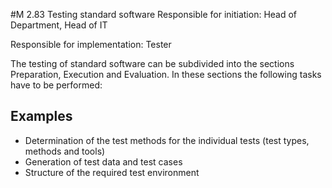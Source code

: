 #M 2.83 Testing standard software
Responsible for initiation: Head of Department, Head of IT

Responsible for implementation: Tester

The testing of standard software can be subdivided into the sections Preparation, Execution and Evaluation. In these sections the following tasks have to be performed:



## Examples 
* Determination of the test methods for the individual tests (test types, methods and tools)
* Generation of test data and test cases
* Structure of the required test environment




